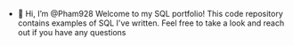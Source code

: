 - 👋 Hi, I’m @Pham928
Welcome to my SQL portfolio! This code repository contains examples of SQL I've written. Feel free to take a look and reach out if you have any questions
